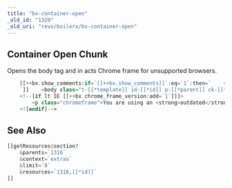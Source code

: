 ```yaml
---
title: "bx-container-open"
_old_id: "1320"
_old_uri: "revo/boilerx/bx-container-open"
---
```


## Container Open Chunk

Opens the body tag and in acts Chrome frame for unsupported browsers.

``` php
    [[++bx.show_comments:if=`[[++bx.show_comments]]`:eq=`1`:then=`    <!-- Use these body classes to target any combination of specific templates, ids, children, and class_keys -->
    `]]    <body class="t-[[*template]] id-[[*id]] p-[[*parent]] ck-[[*class_key]]">
    <!--[if lt IE [[++bx.chrome_frame_version:add=`1`]]]>
        <p class="chromeframe">You are using an <strong>outdated</strong> browser. Please <a href="http://browsehappy.com/">upgrade your browser</a> or <a href="http://www.google.com/chromeframe/?redirect=true">activate Google Chrome Frame</a> to improve your experience.</p>
    <![endif]-->
```

## See Also

``` php
[[getResources@section?
    &parents=`1316`
    &context=`extras`
    &limit=`0`
    &resources=`1316,[[*id]]`
]]
